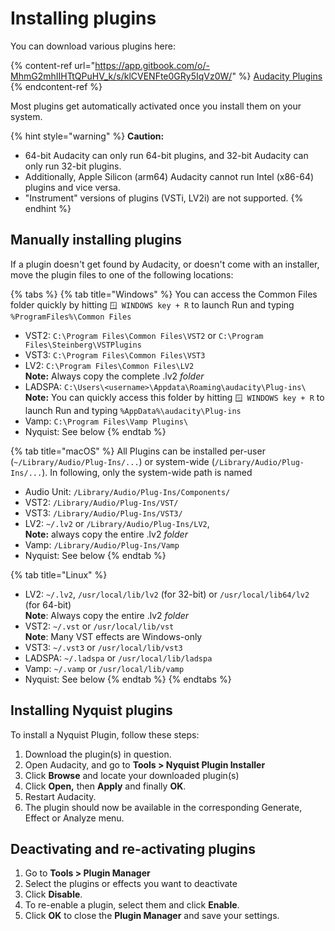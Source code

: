 # Installing plugins

You can download various plugins here:

{% content-ref url="https://app.gitbook.com/o/-MhmG2mhIIHTtQPuHV_k/s/klCVENFte0GRy5IqVz0W/" %}
[Audacity Plugins](https://app.gitbook.com/o/-MhmG2mhIIHTtQPuHV\_k/s/klCVENFte0GRy5IqVz0W/)
{% endcontent-ref %}

Most plugins get automatically activated once you install them on your system.

{% hint style="warning" %}
**Caution:**

* 64-bit Audacity can only run 64-bit plugins, and 32-bit Audacity can only run 32-bit plugins.
* Additionally, Apple Silicon (arm64) Audacity cannot run Intel (x86-64) plugins and vice versa.
* "Instrument" versions of plugins (VSTi, LV2i) are not supported.
{% endhint %}

## Manually installing plugins

If a plugin doesn't get found by Audacity, or doesn't come with an installer, move the plugin files to one of the following locations:

{% tabs %}
{% tab title="Windows" %}
You can access the Common Files folder quickly by hitting `🪟 WINDOWS key + R` to launch Run and typing `%ProgramFiles%\Common Files`

* VST2: `C:\Program Files\Common Files\VST2` or `C:\Program Files\Steinberg\VSTPlugins`
* VST3: `C:\Program Files\Common Files\VST3`
* LV2: `C:\Program Files\Common Files\LV2`\
  **Note:** Always copy the complete .lv2 _folder_
* LADSPA: `C:\Users\<username>\Appdata\Roaming\audacity\Plug-ins\` **Note:** You can quickly access this folder by hitting `🪟 WINDOWS key + R` to launch Run and typing `%AppData%\audacity\Plug-ins`
* Vamp: `C:\Program Files\Vamp Plugins\`
* Nyquist: See below
{% endtab %}

{% tab title="macOS" %}
All Plugins can be installed per-user (`~/Library/Audio/Plug-Ins/...`) or system-wide (`/Library/Audio/Plug-Ins/...`). In following, only the system-wide path is named

* Audio Unit: `/Library/Audio/Plug-Ins/Components/`
* VST2: `/Library/Audio/Plug-Ins/VST/`
* VST3: `/Library/Audio/Plug-Ins/VST3/`
* LV2: `~/.lv2` or `/Library/Audio/Plug-Ins/LV2`,\
  **Note:** always copy the entire .lv2 _folder_
* Vamp: `/Library/Audio/Plug-Ins/Vamp`
* Nyquist: See below
{% endtab %}

{% tab title="Linux" %}
* LV2: `~/.lv2`, `/usr/local/lib/lv2` (for 32-bit) or `/usr/local/lib64/lv2` (for 64-bit)\
  **Note**: Always copy the entire .lv2 _folder_
* VST2: `~/.vst` or `/usr/local/lib/vst`\
  **Note**: Many VST effects are Windows-only
* VST3: `~/.vst3` or `/usr/local/lib/vst3`
* LADSPA: `~/.ladspa` or `/usr/local/lib/ladspa`
* Vamp: `~/.vamp` or `/usr/local/lib/vamp`
* Nyquist: See below
{% endtab %}
{% endtabs %}

## Installing Nyquist plugins

To install a Nyquist Plugin, follow these steps:

1. Download the plugin(s) in question.
2. Open Audacity, and go to **Tools > Nyquist Plugin Installer**
3. Click **Browse** and locate your downloaded plugin(s)
4. Click **Open,** then **Apply** and finally **OK**.
5. Restart Audacity.
6. The plugin should now be available in the corresponding Generate, Effect or Analyze menu.

## Deactivating and re-activating plugins

1. Go to **Tools > Plugin Manager**
2. Select the plugins or effects you want to deactivate
3. Click **Disable**.
4. To re-enable a plugin, select them and click **Enable**.
5. Click **OK** to close the **Plugin Manager** and save your settings.
